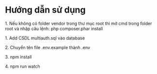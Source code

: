 <h1>Hướng dẫn sử dụng</h1>
<p>1. Nếu không có folder vendor trong thư mục root thì mở cmd trong folder root và nhập câu lệnh: php composer.phar install</p>
<p>1. Add CSDL multiauth.sql vào database </p>
<p>2. Chuyển tên file .env.example thành .env</p>
<p>3. npm install</p>
<p>4. npm run watch</p>
